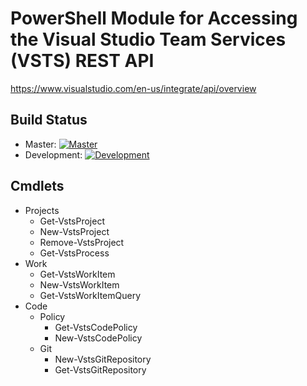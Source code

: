 # PowerShell Module for Accessing the Visual Studio Team Services (VSTS) REST API

https://www.visualstudio.com/en-us/integrate/api/overview

## Build Status

- Master: [![Master](https://ci.appveyor.com/api/projects/status/2fc84qwbsidtgvfq/branch/master?svg=true)](https://ci.appveyor.com/project/adamdriscoll/vstsposh/branch/master)
- Development: [![Development](https://ci.appveyor.com/api/projects/status/2fc84qwbsidtgvfq/branch/develop?svg=true)](https://ci.appveyor.com/project/adamdriscoll/vstsposh/branch/develop)

## Cmdlets

- Projects
	- Get-VstsProject
	- New-VstsProject
	- Remove-VstsProject
	- Get-VstsProcess
- Work
	- Get-VstsWorkItem
	- New-VstsWorkItem
	- Get-VstsWorkItemQuery
- Code	
	- Policy
		- Get-VstsCodePolicy
		- New-VstsCodePolicy
	- Git
		- New-VstsGitRepository
		- Get-VstsGitRepository
